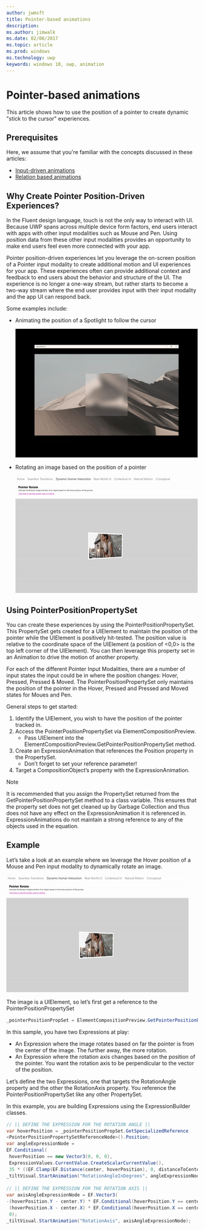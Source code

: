 ```yaml
---
author: jwmsft
title: Pointer-based animations
description: 
ms.author: jimwalk
ms.date: 02/08/2017
ms.topic: article
ms.prod: windows
ms.technology: uwp
keywords: windows 10, uwp, animation
---
```

# Pointer-based animations

This article shows how to use the position of a pointer to create dynamic "stick to the cursor" experiences.

## Prerequisites

Here, we assume that you're familiar with the concepts discussed in these articles:

- [Input-driven animations](input-driven-animations.md)
- [Relation based animations](relation-animations.md)

## Why Create Pointer Position-Driven Experiences?

In the Fluent design language, touch is not the only way to interact with UI. Because UWP spans across multiple device form factors, end users interact with apps with other input modalities such as Mouse and Pen. Using position data from these other input modalities provides an opportunity to make end users feel even more connected with your app.

Pointer position-driven experiences let you leverage the on-screen position of a Pointer input modality to create additional motion and UI experiences for your app. These experiences often can provide additional context and feedback to end users about the behavior and structure of the UI. The experience is no longer a one-way stream, but rather starts to become a two-way stream where the end user provides input with their input modality and the app UI can respond back.

Some examples include:

- Animating the position of a Spotlight to follow the cursor

    ![Pointer spotlight example](images/animation/spotlight-reveal.gif)

- Rotating an image based on the position of a pointer

    ![Pointer rotation example](images/animation/pointer-rotate.gif)

## Using PointerPositionPropertySet

You can create these experiences by using the PointerPositionPropertySet. This PropertySet gets created for a UIElement to maintain the position of the pointer while the UIElement is positively hit-tested. The position value is relative to the coordinate space of the UIElement (a position of <0,0> is the top left corner of the UIElement). You can then leverage this property set in an Animation to drive the motion of another property.

For each of the different Pointer Input Modalities, there are a number of input states the input could be in where the position changes: Hover, Pressed, Pressed & Moved. The PointerPositionPropertySet only maintains the position of the pointer in the Hover, Pressed and Pressed and Moved states for Moues and Pen.

General steps to get started:

1. Identify the UIElement, you wish to have the position of the pointer tracked in.
1. Access the PointerPositionPropertySet via ElementCompositionPreview.
    - Pass UIElement into the ElementCompositionPreview.GetPointerPositionPropertySet method.
1. Create an ExpressionAnimation that references the Position property in the PropertySet.
    - Don’t forget to set your reference parameter!
1. Target a CompositionObject’s property with the ExpressionAnimation.

> [!NOTE]
> It is recommended that you assign the PropertySet returned from the GetPointerPositionPropertySet method to a class variable. This ensures that the property set does not get cleaned up by Garbage Collection and thus does not have any effect on the ExpressionAnimation it is referenced in. ExpressionAnimations do not maintain a strong reference to any of the objects used in the equation.

## Example

Let’s take a look at an example where we leverage the Hover position of a Mouse and Pen input modality to dynamically rotate an image.

![Pointer rotation example](images/animation/pointer-rotate.gif)

The image is a UIElement, so let’s first get a reference to the PointerPositionPropertySet

```csharp
_pointerPositionPropSet = ElementCompositionPreview.GetPointerPositionPropertySet(UIElement element);
```

In this sample, you have two Expressions at play:

- An Expression where the image rotates based on far the pointer is from the center of the image. The further away, the more rotation.
- An Expression where the rotation axis changes based on the position of the pointer. You want the rotation axis to be perpendicular to the vector of the position.

Let’s define the two Expressions, one that targets the RotationAngle property and the other the RotationAxis property. You reference the PointerPositionPropertySet like any other PropertySet.

In this example, you are building Expressions using the ExpressionBuilder classes.

```csharp
// || DEFINE THE EXPRESSION FOR THE ROTATION ANGLE ||
var hoverPosition = _pointerPositionPropSet.GetSpecializedReference
<PointerPositionPropertySetReferenceNode>().Position;
var angleExpressionNode =
EF.Conditional(
 hoverPosition == new Vector3(0, 0, 0),
 ExpressionValues.CurrentValue.CreateScalarCurrentValue(),
 35 * ((EF.Clamp(EF.Distance(center, hoverPosition), 0, distanceToCenter) % distanceToCenter) / distanceToCenter));
_tiltVisual.StartAnimation("RotationAngleInDegrees", angleExpressionNode);

// || DEFINE THE EXPRESSION FOR THE ROTATION AXIS ||
var axisAngleExpressionNode = EF.Vector3(
-(hoverPosition.Y - center.Y) * EF.Conditional(hoverPosition.Y == center.Y, 0, 1),
 (hoverPosition.X - center.X) * EF.Conditional(hoverPosition.X == center.X, 0, 1),
 0);
_tiltVisual.StartAnimation("RotationAxis", axisAngleExpressionNode);
```